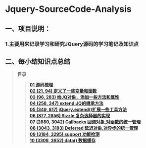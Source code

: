 # Jquery-SourceCode-Analysis
## 一、项目说明：
### 1.主要用来记录学习和研究JQuery源码的学习笔记及知识点


## 二、每小结知识点总结
> **目录**
>> **[01 源码梳理](https://github.com/lotosv2010/Jquery-SourceCode-Analysis/blob/master/doc/Markdown/01-%E6%BA%90%E7%A0%81%E6%A2%B3%E7%90%86.md)**  
>> **[02 (21, 94) 定义了一些变量和函数](https://github.com/lotosv2010/Jquery-SourceCode-Analysis/blob/master/doc/Markdown/02-(21%2C%2094)%E5%AE%9A%E4%B9%89%E4%BA%86%E4%B8%80%E4%BA%9B%E5%8F%98%E9%87%8F%E5%92%8C%E5%87%BD%E6%95%B0.md)**  
>> **[03 (96, 283) 给JQ对象，添加一些方法和属性](https://github.com/lotosv2010/Jquery-SourceCode-Analysis/blob/master/doc/Markdown/03-(96%2C%20283)%E7%BB%99JQ%E5%AF%B9%E8%B1%A1%2C%E6%B7%BB%E5%8A%A0%E6%96%B9%E6%B3%95%E5%92%8C%E5%B1%9E%E6%80%A7.md)**  
>> **[04 (258, 347) extend:JQ的继承方法](https://github.com/lotosv2010/Jquery-SourceCode-Analysis/blob/master/doc/Markdown/04-(258%2C%20347)%20extend%20JQ%E7%9A%84%E7%BB%A7%E6%89%BF%E6%96%B9%E6%B3%95.md)**  
>> **[05 (349, 817) jQuery.extend()扩展一些工具方法](https://github.com/lotosv2010/Jquery-SourceCode-Analysis/blob/master/doc/Markdown/05-(349%2C%20817)%20jQuery.extend()%E6%89%A9%E5%B1%95%E4%B8%80%E4%BA%9B%E5%B7%A5%E5%85%B7%E6%96%B9%E6%B3%95.md)**  
>> **[06 (877, 2856) Sizzle 复杂选择器的实现](https://github.com/lotosv2010/Jquery-SourceCode-Analysis/blob/master/doc/Markdown/06-(877%2C%202856)%20Sizzle%E5%A4%8D%E6%9D%82%E9%80%89%E6%8B%A9%E5%99%A8%E7%9A%84%E5%AE%9E%E7%8E%B0.md)**  
>> **[07 (2880, 3042) Callbacks 回调对象,对函数的统一管理](https://github.com/lotosv2010/Jquery-SourceCode-Analysis/blob/master/doc/Markdown/07-(2880%2C%203042)%20Callbacks%E5%9B%9E%E8%B0%83%E5%AF%B9%E8%B1%A1%E5%AF%B9%E5%87%BD%E6%95%B0%E7%9A%84%E7%BB%9F%E4%B8%80%E7%AE%A1%E7%90%86.md)**  
>> **[08 (3043, 3183) Deferred 延迟对象,对异步的统一管理](https://github.com/lotosv2010/Jquery-SourceCode-Analysis/blob/master/doc/Markdown/08-(3043%2C%203183)%20Deferred%E5%BB%B6%E8%BF%9F%E5%AF%B9%E8%B1%A1%2C%E5%AF%B9%E5%BC%82%E6%AD%A5%E7%9A%84%E7%BB%9F%E4%B8%80%E7%AE%A1%E7%90%86.md)**  
>> **[09 (3184, 3295) support 功能检测](https://github.com/lotosv2010/Jquery-SourceCode-Analysis/blob/master/doc/Markdown/09-(3184%2C%203295)%20support%E5%8A%9F%E8%83%BD%E6%A3%80%E6%B5%8B.md)**  
>> **[10 (3308, 3652) data() 数据缓存](https://github.com/lotosv2010/Jquery-SourceCode-Analysis/blob/master/doc/Markdown/05-(349%2C%20817)%20jQuery.extend()%E6%89%A9%E5%B1%95%E4%B8%80%E4%BA%9B%E5%B7%A5%E5%85%B7%E6%96%B9%E6%B3%95.md)**  
